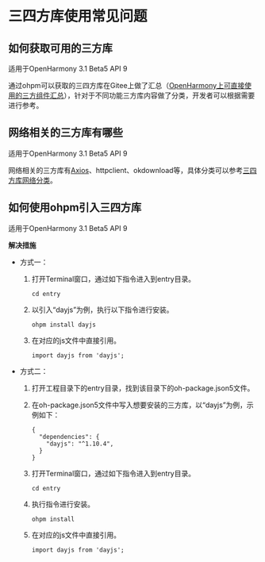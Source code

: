 # 三四方库使用常见问题

## 如何获取可用的三方库

适用于OpenHarmony 3.1 Beta5  API 9

通过ohpm可以获取的三四方库在Gitee上做了汇总（[OpenHarmony上可直接使用的三方组件汇总](https://gitee.com/openharmony-tpc/tpc_resource?_from=gitee_search#%E4%B8%89%E6%96%B9%E7%BB%84%E4%BB%B6%E8%B5%84%E6%BA%90%E6%B1%87%E6%80%BB)），针对于不同功能三方库内容做了分类，开发者可以根据需要进行参考。

## 网络相关的三方库有哪些

适用于OpenHarmony 3.1 Beta5  API 9

网络相关的三方库有[Axios](https://gitee.com/openharmony-sig/axios)、httpclient、okdownload等，具体分类可以参考[三四方库网络分类](https://gitee.com/openharmony-tpc/tpc_resource?_from=gitee_search#%E7%BD%91%E7%BB%9C)。

## 如何使用ohpm引入三四方库

适用于OpenHarmony 3.1 Beta5  API 9

**解决措施**

-   方式一：
    1.  打开Terminal窗口，通过如下指令进入到entry目录。

        ```
        cd entry
        ```

    2.  以引入“dayjs”为例，执行以下指令进行安装。

        ```
        ohpm install dayjs
        ```

    3.  在对应的js文件中直接引用。

        ```
        import dayjs from 'dayjs'; 
        ```


-   方式二：
    1.  打开工程目录下的entry目录，找到该目录下的oh-package.json5文件。
    2.  在oh-package.json5文件中写入想要安装的三方库，以“dayjs”为例，示例如下：

        ```
        {
          "dependencies": {
            "dayjs": "^1.10.4",
          }
        }
        ```

    3.  打开Terminal窗口，通过如下指令进入到entry目录。

        ```
        cd entry
        ```

    4.  执行指令进行安装。

        ```
        ohpm install
        ```

    5.  在对应的js文件中直接引用。

        ```
        import dayjs from 'dayjs'; 
        ```



